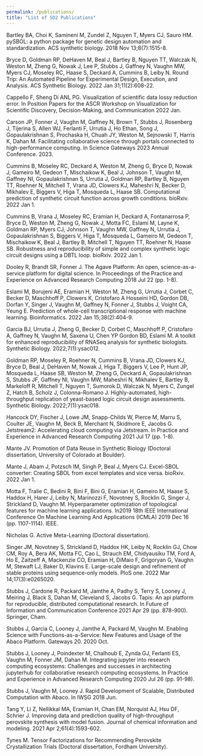 ```yaml
---
permalink: /publications/
title: "List of SD2 Publications"
---
```


Bartley BA, Choi K, Samineni M, Zundel Z, Nguyen T, Myers CJ, Sauro HM. pySBOL: a python package for genetic design automation and standardization. ACS synthetic biology. 2018 Nov 13;8(7):1515-8.

Bryce D, Goldman RP, DeHaven M, Beal J, Bartley B, Nguyen TT, Walczak N, Weston M, Zheng G, Nowak J, Lee P, Stubbs J, Gaffney N, Vaughn MW, Myers CJ, Moseley RC, Haase S, Deckard A, Cummins B, Leiby N. Round Trip: An Automated Pipeline for Experimental Design, Execution, and Analysis. ACS Synthetic Biology. 2022 Jan 31;11(2):608-22.

Cappello F, Sheng Di ANL PG. Visualization of scientific data lossy reduction error. In Position Papers for the ASCR Workshop on Visualization for Scientific Discovery, Decision-Making, and Communication 2022 Jan.

Carson JP, Fonner J, Vaughn M, Gaffney N, Brown T, Stubbs J, Rosenberg J, Tijerina S, Allen WJ, Ferlanti F, Urrutia J, Ho Ethan, Song J, Gopaulakrishnan S, Prochaska H, Chuah JY, Weston M, Sejnowski T, Harris K, Dahan M. Facilitating collaborative science through portals connected to high-performance computing. In Science Gateways 2023 Annual Conference. 2023.

Cummins B, Moseley RC, Deckard A, Weston M, Zheng G, Bryce D, Nowak J, Gameiro M, Gedeon T, Mischaikow K, Beal J, Johnson T, Vaughn M, Gaffney NI, Gopaulakrishnan S, Urrutia J, Goldman RP, Bartley B, Nguyen TT, Roehner N, Mitchell T, Vrana JD, Clowers KJ, Maheshri N, Becker D, Mikhalev E, Biggers V, Higa T, Mosqueda L, Haase SB. Computational prediction of synthetic circuit function across growth conditions. bioRxiv. 2022 Jan 1.

Cummins B, Vrana J, Moseley RC, Eramian H, Deckard A, Fontanarrosa P, Bryce D, Weston M, Zheng G, Nowak J, Motta FC, Eslami M, Layne K, Goldman RP, Myers CJ, Johnson T, Vaughn MW, Gaffney N, Urrutia J, Gopaulakrishnan S, Biggers V, Higa T, Mosqueda L, Gameiro M, Gedeon T, Mischaikow K, Beal J, Bartley B, Mitchell T, Nguyen TT, Roehner N, Haase SB. Robustness and reproducibility of simple and complex synthetic logic circuit designs using a DBTL loop. bioRxiv. 2022 Jan 1.

Dooley R, Brandt SR, Fonner J. The Agave Platform: An open, science-as-a-service platform for digital science. In Proceedings of the Practice and Experience on Advanced Research Computing 2018 Jul 22 (pp. 1-8).

Eslami M, Borujeni AE, Eramian H, Weston M, Zheng G, Urrutia J, Corbet C, Becker D, Maschhoff P, Clowers K, Cristofaro A Hosseini HD, Gordon DB, Dorfan Y, Singer J, Vaughn M, Gaffney N, Fonner J, Stubbs J, Voight CA, Yeung E. Prediction of whole-cell transcriptional response with machine learning. Bioinformatics. 2022 Jan 15;38(2):404-9.

Garcia BJ, Urrutia J, Zheng G, Becker D, Corbet C, Maschhoff P, Cristofaro A, Gaffney N, Vaughn M, Saxena U, Chen YP Gordon BD, Eslami M. A toolkit for enhanced reproducibility of RNASeq analysis for synthetic biologists. Synthetic Biology. 2022;7(1):ysac012.

Goldman RP, Moseley R, Roehner N, Cummins B, Vrana JD, Clowers KJ, Bryce D, Beal J, DeHaven M, Nowak J, Higa T, Biggers V, Lee P, Hunt JP, Mosqueda L, Haase SB, Weston M, Zheng G, Deckard A, Gopaulakrishnan S, Stubbs JF, Gaffney NI, Vaughn MW, Maheshri N, Mikhalev E, Bartley B, Markeloff R, Mitchell T, Nguyen T, Sumorok D, Walczak N, Myers C, Zungel Z, Hatch B, Scholz J, Colonna-Romano J. Highly-automated, high-throughput replication of yeast-based logic circuit design assessments. Synthetic Biology. 2022;7(1):ysac018.

Hancock DY, Fischer J, Lowe JM, Snapp-Childs W, Pierce M, Marru S, Coulter JE, Vaughn M, Beck B, Merchant N, Skidmore E, Jacobs G. Jetstream2: Accelerating cloud computing via Jetstream. In Practice and Experience in Advanced Research Computing 2021 Jul 17 (pp. 1-8).

Mante JV. Promotion of Data Reuse in Synthetic Biology (Doctoral dissertation, University of Colorado at Boulder).

Mante J, Abam J, Potzsch IM, Singh P, Beal J, Myers CJ. Excel-SBOL converter: Creating SBOL from excel templates and vice versa. bioRxiv. 2022 Jan 1.

Motta F, Tralie C, Bedini R, Bini F, Bini G, Eramian H, Gameiro M, Haase S, Haddox H, Harer J, Leiby N, Marinozzi F, Novotney S, Rocklin G, Singer J, Strickland D, Vaughn M. Hyperparameter optimization of topological features for machine learning applications. In2019 18th IEEE International Conference On Machine Learning And Applications (ICMLA) 2019 Dec 16 (pp. 1107-1114). IEEE.

Nicholas G. Active Meta-Learning (Doctoral dissertation).

Singer JM, Novotney S, Strickland D, Haddox HK, Leiby N, Rocklin GJ, Chow CM, Roy A, Bera AK, Motta FC, Cao L, Strauch EM, Chidyausiku TM, Ford A, Ho E, Zaitzeff A, Mackenzie CO, Eramian H, DiMaio F, Grigoryan G, Vaughn M, Stewaft LJ, Baker D, Klavins E. Large-scale design and refinement of stable proteins using sequence-only models. PloS one. 2022 Mar 14;17(3):e0265020.

Stubbs J, Cardone R, Packard M, Jamthe A, Padhy S, Terry S, Looney J, Meiring J, Black S, Dahan M, Cleveland S, Jacobs G. Tapis: An api platform for reproducible, distributed computational research. In Future of Information and Communication Conference 2021 Apr 29 (pp. 878-900). Springer, Cham.

Stubbs J, Garcia C, Looney J, Jamthe A, Packard M, Vaughn M. Enabling Science with Functions-as-a-Service: New Features and Usage of the Abaco Platform. Gateways 20. 2020 Oct.

Stubbs J, Looney J, Poindexter M, Chalhoub E, Zynda GJ, Ferlanti ES, Vaughn M, Fonner JM, Dahan M. Integrating jupyter into research computing ecosystems: Challenges and successes in architecting jupyterhub for collaborative research computing ecosystems. In Practice and Experience in Advanced Research Computing 2020 Jul 26 (pp. 91-98).

Stubbs J, Vaughn M, Looney J. Rapid Development of Scalable, Distributed Computation with Abaco. In IWSG 2018 Jun.

Tang Y, Li Z, Nellikkal MA, Eramian H, Chan EM, Norquist AJ, Hsu DF, Schrier J. Improving data and prediction quality of high-throughput perovskite synthesis with model fusion. Journal of chemical information and modeling. 2021 Apr 2;61(4):1593-602.

Tynes M. Tensor Factorizations for Recommending Perovskite Crystallization Trials (Doctoral dissertation, Fordham University).
